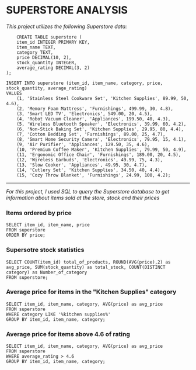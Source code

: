 # **SUPERSTORE ANALYSIS** 
_This project utilizes the following Superstore data:_

```
    CREATE TABLE superstore (
    item_id INTEGER PRIMARY KEY,
    item_name TEXT,
    category TEXT,
    price DECIMAL(10, 2),
    stock_quantity INTEGER,
    average_rating DECIMAL(3, 2)
);

INSERT INTO superstore (item_id, item_name, category, price, stock_quantity, average_rating)
VALUES
    (1, 'Stainless Steel Cookware Set', 'Kitchen Supplies', 89.99, 50, 4.6),
    (2, 'Memory Foam Mattress', 'Furnishings', 499.99, 30, 4.8),
    (3, 'Smart LED TV', 'Electronics', 549.00, 20, 4.5),
    (4, 'Robot Vacuum Cleaner', 'Appliances', 199.50, 40, 4.3),
    (5, 'Wireless Bluetooth Speaker', 'Electronics', 39.99, 60, 4.2),
    (6, 'Non-Stick Baking Set', 'Kitchen Supplies', 29.95, 80, 4.4),
    (7, 'Cotton Bedding Set', 'Furnishings', 89.00, 25, 4.7),
    (8, 'Smart Home Security Camera', 'Electronics', 79.95, 15, 4.1),
    (9, 'Air Purifier', 'Appliances', 129.50, 35, 4.6),
    (10, 'Premium Coffee Maker', 'Kitchen Supplies', 79.99, 50, 4.9),
    (11, 'Ergonomic Office Chair', 'Furnishings', 189.00, 20, 4.5),
    (12, 'Wireless Earbuds', 'Electronics', 49.99, 75, 4.3),
    (13, 'Slow Cooker', 'Appliances', 49.95, 30, 4.7),
    (14, 'Cutlery Set', 'Kitchen Supplies', 34.50, 40, 4.4),
    (15, 'Cozy Throw Blanket', 'Furnishings', 24.99, 100, 4.2);
```
---

_For this project, I used SQL to query the Superstore database to get information about items sold at the store, stock and their prices_

### Items ordered by price
```
SELECT item_id, item_name, price
FROM superstore
ORDER BY price;
```

### Supersotre stock statistics
```
SELECT COUNT(item_id) total_of_products, ROUND(AVG(price),2) as avg_price, SUM(stock_quantity) as total_stock, COUNT(DISTINCT category) as Number_of_category
FROM superstore;
```

### Average price for items in the "Kitchen Supplies" category
```
SELECT item_id, item_name, category, AVG(price) as avg_price
FROM superstore
WHERE category LIKE '%kitchen supplies%'
GROUP BY item_id, item_name, category;
```

### Average price for items above 4.6 of rating
```
SELECT item_id, item_name, category, AVG(price) as avg_price
FROM superstore
WHERE average_rating > 4.6
GROUP BY item_id, item_name, category;
```
